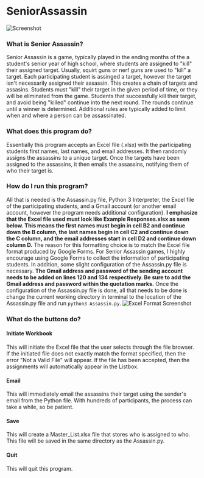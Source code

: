 # SeniorAssassin
![Screenshot](https://user-images.githubusercontent.com/25762130/31569617-233b980c-b04a-11e7-85c1-69c0c681d245.png)
### What is Senior Assassin?
Senior Assassin is a game, typically played in the ending months of the a student's senior year of high school, where students are assigned to "kill" their assigned target.  Usually, squirt guns or nerf guns are used to "kill" a target.  Each participating student is assinged a target, however the target isn't necessarily assigned their assassin.  This creates a chain of targets and assasins.  Students must "kill" their target in the given period of time, or they will be eliminated from the game.  Students that successfully kill their target, and avoid being "killed" continue into the next round.  The rounds continue until a winner is determined.  Additional rules are typically added to limit when and where a person can be assassinated.      
### What does this program do?
Essentially this program accepts an Excel file (.xlsx) with the participating students first names, last names, and email addresses.  It then randomly assigns the assassins to a unique target.  Once the targets have been assigned to the assassins, it then emails the assassins, notifying them of who their target is.
### How do I run this program?
All that is needed is the Assassin.py file, Python 3 Interpreter, the Excel file of the participating students, and a Gmail account (or another email account, however the program needs additional configuration).  **I emphasize that the Excel file used must look like Example Responses.xlsx as seen below.  This means the first names must begin in cell B2 and continue down the B column, the last names begin in cell C2 and continue down the C column, and the email addresses start in cell D2 and continue down column D.**  The reason for this formatting choice is to match the Excel file format produced by Google Forms.  For Senior Assassin games, I highly encourage using Google Forms to collect the information of participating students.  In addition, some slight configuration of the Assassin.py file is necessary.  **The Gmail address and password of the sending account needs to be added on lines 120 and 134 respectively.  Be sure to add the Gmail address and password within the quotation marks.**  Once the configuration of the Assassin.py file is done, all that needs to be done is change the current working directory in terminal to the location of the Assassin.py file and run `python3 Assassin.py`.
![Excel Format Screenshot](https://user-images.githubusercontent.com/25762130/31570956-6a6611ea-b058-11e7-9ed2-7c0c78936382.png)
### What do the buttons do?
#### Initiate Workbook
This will initiate the Excel file that the user selects through the file browser.  If the initiated file does not exactly match the format specified, then the error "Not a Valid File" will appear.  If the file has been accepted, then the assignments will automatically appear in the Listbox.
#### Email
This will immediately email the assassins their target using the sender's email from the Python file.  With hundreds of participants, the process can take a while, so be patient.  
#### Save
This will create a Master_List.xlsx file that stores who is assigned to who.  This file will be saved in the same directory as the Assassin.py.  
#### Quit
This will quit this program.  
